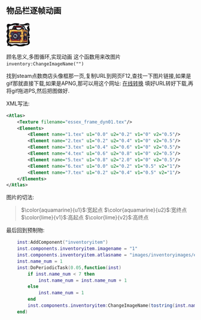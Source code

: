 ## 物品栏逐帧动画

![essex_frame_dyn01](./images/essex_frame_dyn01.gif)

顾名思义,多图循环,实现动画
这个函数用来改图片 `inventory:ChangeImageName("")`

找到steam点数商店头像框那一页,复制URL到网页F12,查找一下图片链接,如果是gif那就直接下载,如果是APNG,那可以用这个网址: [在线转换](https://cdkm.com/cn/png-to-gif) 填好URL转好下载,再将gif拖进PS,然后把图做好.

XML写法:
```XML
<Atlas>
	<Texture filename="essex_frame_dyn01.tex"/>
	<Elements>
		<Element name="1.tex" u1="0.0" u2="0.2" v1="0" v2="0.5"/>
		<Element name="2.tex" u1="0.2" u2="0.4" v1="0" v2="0.5"/>
		<Element name="3.tex" u1="0.4" u2="0.6" v1="0" v2="0.5"/>
		<Element name="4.tex" u1="0.6" u2="0.8" v1="0" v2="0.5"/>
		<Element name="5.tex" u1="0.8" u2="2.0" v1="0" v2="0.5"/>
		<Element name="6.tex" u1="0.0" u2="0.2" v1="0.5" v2="1"/>
		<Element name="7.tex" u1="0.2" u2="0.4" v1="0.5" v2="1"/>
	</Elements>
</Atlas>
```
图片的切法:
> $\color{aquamarine}{u1}$:宽起点 $\color{aquamarine}{u2}$:宽终点 $\color{lime}{v1}$:高起点 $\color{lime}{v2}$:高终点

最后回到预制物:
```lua
    inst:AddComponent("inventoryitem")
    inst.components.inventoryitem.imagename = "1" 
    inst.components.inventoryitem.atlasname = "images/inventoryimages/essex_frame_dyn01.xml"
    inst.name_num = 1
    inst:DoPeriodicTask(0.05,function(inst)
        if inst.name_num < 7 then
            inst.name_num = inst.name_num + 1   
        else
            inst.name_num = 1
        end
        inst.components.inventoryitem:ChangeImageName(tostring(inst.name_num))
    end)
```
